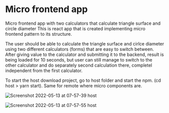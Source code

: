 # Micro frontend app
Micro frontend app with two calculators that calculate triangle surface and circle diameter
This is react app that is created implementing micro frontend pattern to its structure.

The user should be able to calculate the triangle surface and cirlce diameter using two different calculators (forms) that are easy to switch between. After giving value to the calculator and submitting it to the backend, result is being loaded for 10 seconds, but user can still manage to switch to the other calculator and do separately second calculation there, completel independent from the first calculator.

To start the host download project, go to host folder and start the npm. (cd host > yarn start). Same for remote where micro components are.


![Screenshot 2022-05-13 at 07-57-39 host](https://user-images.githubusercontent.com/71221268/168220459-b67545fd-04dc-4188-a4c6-7fdf961b9a0b.png)

![Screenshot 2022-05-13 at 07-57-55 host](https://user-images.githubusercontent.com/71221268/168220461-cf4ff973-8b3d-4d4c-ae42-cf4eb9e97c2e.png)
